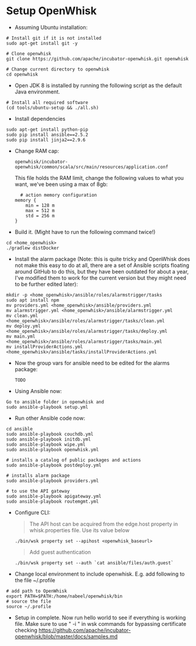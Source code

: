 # Setup OpenWhisk
- Assuming Ubuntu installation:

```
# Install git if it is not installed
sudo apt-get install git -y

# Clone openwhisk
git clone https://github.com/apache/incubator-openwhisk.git openwhisk

# Change current directory to openwhisk
cd openwhisk
```

  - Open JDK 8 is installed by running the following script as the default Java environment.

```
# Install all required software
(cd tools/ubuntu-setup && ./all.sh)
```

  - Install dependencies

```
sudo apt-get install python-pip
sudo pip install ansible==2.5.2
sudo pip install jinja2==2.9.6
````

  - Change RAM cap:
    
    ```
    openwhisk/incubator-openwhisk/common/scala/src/main/resources/application.conf
    ```
    This file holds the RAM limit, change the following values to what you want, we've been using a max of 8gb:
    
    ```
      # action memory configuration
    memory {
        min = 128 m
        max = 512 m
        std = 256 m
    }
    ```

  - Build it. (Might have to run the following command twice!)

  ```
  cd <home_openwhisk>
  ./gradlew distDocker
  ```
  - Install the alarm package (Note: this is quite tricky and OpenWhisk does not make this easy to do at all, there are a set of Ansible scripts floating around GitHub to do this, but they have been outdated for about a year, I've modified them to work for the current version but they might need to be further edited later): 
  
  ```
  mkdir -p <home_openwhisk>/ansible/roles/alarmstrigger/tasks
  sudo apt install npm
  mv providers.yml <home_openwhisk>/ansible/providers.yml
  mv alarmstrigger.yml <home_openwhisk>/ansible/alarmstrigger.yml
  mv clean.yml <home_openwhisk>/ansible/roles/alarmstrigger/tasks/clean.yml
  mv deploy.yml <home_openwhisk>/ansible/roles/alarmstrigger/tasks/deploy.yml
  mv main.yml <home_openwhisk>/ansible/roles/alarmstrigger/tasks/main.yml
  mv installProviderActions.yml <home_openwhisk>/ansible/tasks/installProviderActions.yml
  ```
  - Now the group vars for ansible need to be edited for the alarms package:
    
    ```
    TODO
    ```
    
    
  - Using Ansible now:
  
  ```
  Go to ansible folder in openwhisk and 
  sudo ansible-playbook setup.yml
  ```
  
  - Run other Ansible code now:
  
  ```
  cd ansible
  sudo ansible-playbook couchdb.yml
  sudo ansible-playbook initdb.yml
  sudo ansible-playbook wipe.yml
  sudo ansible-playbook openwhisk.yml

  # installs a catalog of public packages and actions
  sudo ansible-playbook postdeploy.yml
  
  # installs alarm package
  sudo ansible-playbook providers.yml

  # to use the API gateway
  sudo ansible-playbook apigateway.yml
  sudo ansible-playbook routemgmt.yml
  ```
  
  - Configure CLI:
    > The API host can be acquired from the edge.host property in whisk.properties file. Use its value below
  
      ```
      ./bin/wsk property set --apihost <openwhisk_baseurl>
      ```
    > Add guest authentication
    
     ```
     ./bin/wsk property set --auth `cat ansible/files/auth.guest`
     ```
  
  - Change local environment to include openwhisk. E.g. add following to the file ~/.profile
  
  ```
  # add path to OpenWhisk
  export PATH=$PATH:/home/nabeel/openwhisk/bin
  # source the file
  source ~/.profile 
  ```
  
- Setup in complete. Now run hello world to see if everything is working file. Make sure to use " -i " in wsk commands for bypassing certificate checking
https://github.com/apache/incubator-openwhisk/blob/master/docs/samples.md

